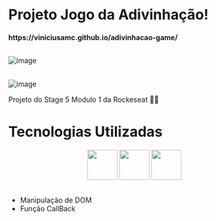<h1> Projeto Jogo da Adivinhação! 
  <h4>https://viniciusamc.github.io/adivinhacao-game/
  
##

![image](https://user-images.githubusercontent.com/92201792/180576504-080a1d5e-19d6-4e2d-9a09-0ef91d834d5e.png)
##

![image](https://user-images.githubusercontent.com/92201792/180576552-ae75d4d0-0ae2-48e0-a2cb-e326e1160053.png)


Projeto do Stage 5 Modulo 1 da Rockeseat 💜🚀

##
<h1>
  Tecnologias Utilizadas
</h1>

<div align="center">
    <img height="60em" widght="60em" src="https://img.shields.io/badge/HTML5-E34F26?style=for-the-badge&logo=html5&logoColor=white">
    <img height="60em" widght="60em" src="https://img.shields.io/badge/JavaScript-F7DF1E?style=for-the-badge&logo=javascript&logoColor=black">
    <img height="60em" widght="60em" src="https://img.shields.io/badge/CSS3-1572B6?style=for-the-badge&logo=css3&logoColor=white">
    
</div>

##
<ul>
  <li>Manipulação de DOM
  <li>Função CallBack
<ul>
